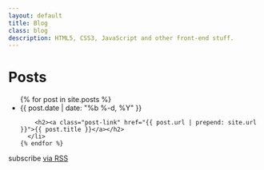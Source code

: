 ```yaml
---
layout: default
title: Blog
class: blog
description: HTML5, CSS3, JavaScript and other front-end stuff.
---
```


<div class="home">
  <h1 class="page-heading">Posts</h1>

  <ul class="post-list">
    {% for post in site.posts %}
      <li>
        <span class="post-meta">{{ post.date | date: "%b %-d, %Y" }}</span>

        <h2><a class="post-link" href="{{ post.url | prepend: site.url }}">{{ post.title }}</a></h2>
      </li>
    {% endfor %}
  </ul>

  <p class="rss-subscribe">subscribe <a href="{{ "/feed.xml" }}">via RSS</a></p>
</div>